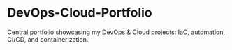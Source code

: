 # DevOps-Cloud-Portfolio
Central portfolio showcasing my DevOps &amp; Cloud projects: IaC, automation, CI/CD, and containerization.
